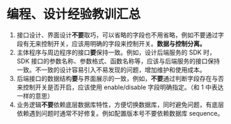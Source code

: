 # 编程、设计经验教训汇总

1. 接口设计、界面设计**不要**取巧，可以省略的字段也不用省略，例如不要通过字段有无来控制开关，应该用明确的字段来控制开关。**数据与控制分离。**
2. 主体程序与周边程序的接口**要**保持一致。例如，设计后端服务的 SDK 时，SDK 接口的参数名称、参数格式、函数名称等，应该与后端服务的接口保持一致。不一致的设计容易引入不易发现的问题，增加维护和使用成本。
3. 后端接口的数据结构**要**与界面展示的一致，例如，**不要**通过判断字段存在与否来控制开关是否开启，应该使用 enable/disable 字段明确指定。（和 1 中表达一样的意思）
4. 业务逻辑**不要**依赖底层数据库特性，方便切换数据库，同时避免问题，有底层依赖遇到问题时通常不好修复。例如配置版本号不要依赖数据库 sequence。

